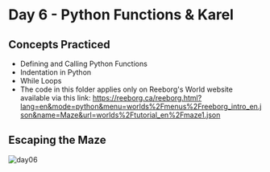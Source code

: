 # Day 6 - Python Functions & Karel
## Concepts Practiced
- Defining and Calling Python Functions
- Indentation in Python
- While Loops
- The code in this folder applies only on Reeborg's World website available via this link:
https://reeborg.ca/reeborg.html?lang=en&mode=python&menu=worlds%2Fmenus%2Freeborg_intro_en.json&name=Maze&url=worlds%2Ftutorial_en%2Fmaze1.json
## Escaping the Maze
![day06](https://github.com/jolynutella/100-days-of-Python-and-Docker/assets/49729426/52d04cb6-d784-4de5-94fc-0db8342cf2ce)
